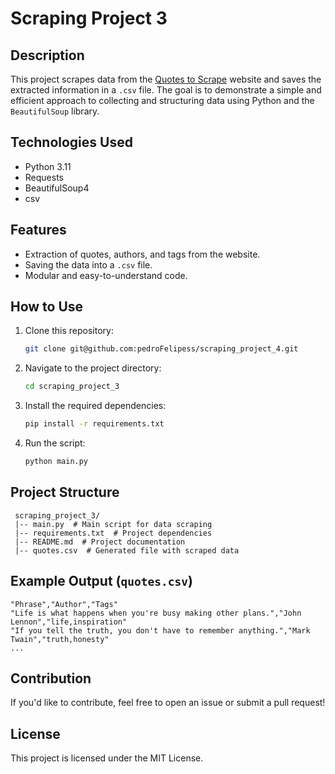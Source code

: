 # Scraping Project 3

## Description
This project scrapes data from the [Quotes to Scrape](https://quotes.toscrape.com/) website and saves the extracted information in a `.csv` file. The goal is to demonstrate a simple and efficient approach to collecting and structuring data using Python and the `BeautifulSoup` library.

## Technologies Used
- Python 3.11
- Requests
- BeautifulSoup4
- csv

## Features
- Extraction of quotes, authors, and tags from the website.
- Saving the data into a `.csv` file.
- Modular and easy-to-understand code.

## How to Use
1. Clone this repository:
   ```bash
   git clone git@github.com:pedroFelipess/scraping_project_4.git
   ```
2. Navigate to the project directory:
   ```bash
   cd scraping_project_3
   ```
3. Install the required dependencies:
   ```bash
   pip install -r requirements.txt
   ```
4. Run the script:
   ```bash
   python main.py
   ```

## Project Structure
```
 scraping_project_3/
 |-- main.py  # Main script for data scraping
 |-- requirements.txt  # Project dependencies
 |-- README.md  # Project documentation
 |-- quotes.csv  # Generated file with scraped data
```

## Example Output (`quotes.csv`)
```
"Phrase","Author","Tags"
"Life is what happens when you're busy making other plans.","John Lennon","life,inspiration"
"If you tell the truth, you don't have to remember anything.","Mark Twain","truth,honesty"
...
```

## Contribution
If you'd like to contribute, feel free to open an issue or submit a pull request!

## License
This project is licensed under the MIT License.

